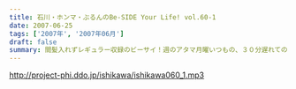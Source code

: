 ```yaml
---
title: 石川・ホンマ・ぶるんのBe-SIDE Your Life! vol.60-1
date: 2007-06-25
tags: ['2007年', '2007年06月']
draft: false
summary: 間髪入れずレギュラー収録のビーサイ！週のアタマ月曜いつもの、３０分遅れての収録となりました！一週間足らずのイベント参加の中間報告も盛り込んだ一本目です。NAMAE
---
```


http://project-phi.ddo.jp/ishikawa/ishikawa060_1.mp3
